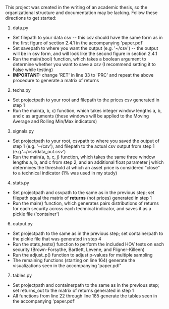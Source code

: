 This project was created in the writing of an academic thesis, so the organizational structure and documentation may be lacking. Follow these directions to get started:

1. data.py
  * Set filepath to your data csv -- this csv should have the same form as in the first figure of section 2.4.1 in the accompanying 'paper.pdf'
  * Set savepath to where you want the output (e.g. '~/csv') -- the output will be in csv form, and will look like the second figure in section 2.4.1
  * Run the main(bool) function, which takes a boolean argument to determine whether you want to save a csv (I recommend setting it to False while testing)
  * **IMPORTANT:** change 'RET' in line 33 to 'PRC' and repeat the above procedure to generate a matrix of returns
2. techs.py
  * Set projectpath to your root and filepath to the prices csv generated in step 1
  * Run the main(a, b, c) function, which takes integer window lengths a, b, and c as arguments (these windows will be applied to the Moving Average and Rolling Min/Max indicators)
3. signals.py
  * Set projectpath to your root, csvpath to where you saved the output of step 1 (e.g. '~/csv'), and filepath to the actual csv output from step 1 (e.g.'~/csv/data_out.csv')
  * Run the main(a, b, c, j) function, which takes the same three window lengths a, b, and c from step 2, and an additional float parameter j which determines the threshold at which an asset price is considered "close" to a technical indicator (1% was used in my study)
4. stats.py
  * Set projectpath and csvpath to the same as in the previous step; set filepath equal the matrix of **returns** (not prices) generated in step 1
  * Run the main() function, which generates pairs distributions of returns for each security across each technical indicator, and saves it as a pickle file ('container')
6. output.py
  * Set projectpath to the same as in the previous step; set containerpath to the pickle file that was generated in step 4
  * Run the stats_tests() function to perform the included HOV tests on each security (Brown-Forsythe, Bartlett, Levene, and Fligner-Killeen)
  * Run the adjust_p() function to adjust p-values for multiple sampling
  * The remaining functions (starting on line 164) generate the visualizations seen in the accompanying 'paper.pdf'
7. tables.py
  * Set projectpath and containerpath to the same as in the previous step; set returns_out to the matrix of returns generated in step 1
  * All functions from line 22 through line 185 generate the tables seen in the accompanying 'paper.pdf'
